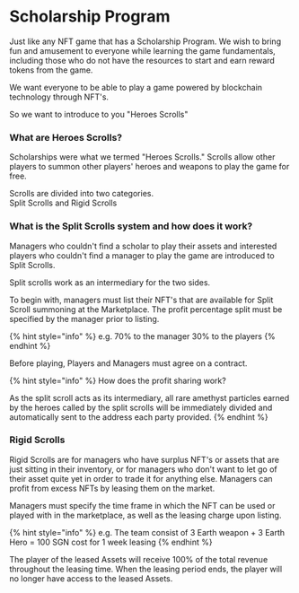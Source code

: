 # Scholarship Program

Just like any NFT game that has a Scholarship Program. We wish to bring fun and amusement to everyone while learning the game fundamentals, including those who do not have the resources to start and earn reward tokens from the game.

We want everyone to be able to play a game powered by blockchain technology through NFT's.

So we want to introduce to you "Heroes Scrolls"

### What are Heroes Scrolls?

Scholarships were what we termed "Heroes Scrolls." Scrolls allow other players to summon other players' heroes and weapons to play the game for free.

Scrolls are divided into two categories.\
Split Scrolls and Rigid Scrolls

### What is the Split Scrolls system and how does it work?

Managers who couldn't find a scholar to play their assets and interested players who couldn't find a manager to play the game are introduced to Split Scrolls.

Split scrolls work as an intermediary for the two sides.

To begin with, managers must list their NFT's that are available for Split Scroll summoning at the Marketplace. The profit percentage split must be specified by the manager prior to listing.

{% hint style="info" %}
e.g. 70% to the manager 30% to the players
{% endhint %}

Before playing, Players and Managers must agree on a contract.

{% hint style="info" %}
How does the profit sharing work?

As the split scroll acts as its intermediary, all rare amethyst particles earned by the heroes called by the split scrolls will be immediately divided and automatically sent to the address each party provided.
{% endhint %}

### Rigid Scrolls

Rigid Scrolls are for managers who have surplus NFT's or assets that are just sitting in their inventory, or for managers who don't want to let go of their asset quite yet in order to trade it for anything else. Managers can profit from excess NFTs by leasing them on the market.

Managers must specify the time frame in which the NFT can be used or played with in the marketplace, as well as the leasing charge upon listing.

{% hint style="info" %}
e.g. The team consist of 3 Earth weapon + 3 Earth Hero = 100 SGN cost for 1 week leasing
{% endhint %}

The player of the leased Assets will receive 100% of the total revenue throughout the leasing time. When the leasing period ends, the player will no longer have access to the leased Assets.
